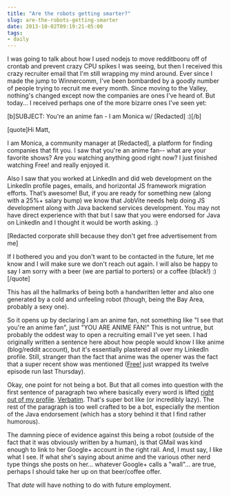 ```yaml
---
title: "Are the robots getting smarter?"
slug: are-the-robots-getting-smarter
date: 2013-10-02T09:19:21-05:00
tags:
- daily
---
```

I was going to talk about how I used nodejs to move redditbooru off of crontab and prevent crazy CPU spikes I was seeing, but then I received this crazy recruiter email that I'm still wrapping my mind around. Ever since I made the jump to Winnercomm, I've been bombarded by a goodly number of people trying to recruit me every month. Since moving to the Valley, nothing's changed except now the companies are ones I've heard of. But today... I received perhaps one of the more bizarre ones I've seen yet:

[b]SUBJECT: You're an anime fan - I am Monica w/ [Redacted] :)[/b]

[quote]Hi Matt,

I am Monica, a community manager at [Redacted], a platform for finding companies that fit you. I saw that you're an anime fan-- what are your favorite shows? Are you watching anything good right now? I just finished watching Free! and really enjoyed it.

Also I saw that you worked at LinkedIn and did web development on the LinkedIn profile pages, emails, and horizontal JS framework migration efforts. That’s awesome! But, if you are ready for something new (along with a 25%+ salary bump) we know that JobVite needs help doing JS development along with Java backend services development. You may not have direct experience with that but I saw that you were endorsed for Java on LinkedIn and I thought it would be worth asking. :)

[Redacted corporate shill because they don't get free advertisement from me]

If I bothered you and you don't want to be contacted in the future, let me know and I will make sure we don't reach out again. I will also be happy to say I am sorry with a beer (we are partial to porters) or a coffee (black!) :) [/quote]

This has all the hallmarks of being both a handwritten letter and also one generated by a cold and unfeeling robot (though, being the Bay Area, probably a sexy one).

So it opens up by declaring I am an anime fan, not something like "I see that you're an anime fan", just "YOU ARE ANIME FAN!" This is not untrue, but probably the oddest way to open a recruiting email I've yet seen. I had originally written a sentence here about how people would know I like anime (blog/reddit account), but it's essentially plastered all over my LinkedIn profile. Still, stranger than the fact that anime was the opener was the fact that a super recent show was mentioned ([Free!](http://www.crunchyroll.com/free-iwatobi-swim-club) just wrapped its twelve episode run last Thursday).

Okay, one point for not being a bot. But that all comes into question with the first sentence of paragraph two where basically every word is lifted [right out of my profile](http://www.linkedin.com/in/mhackmann). [Verbatim](http://upload.wikimedia.org/wikipedia/commons/0/03/Verbatim_diskette_(2).jpg). That's super bot like (or incredibly lazy). The rest of the paragraph is too well crafted to be a bot, especially the mention of the Java endorsement (which has a story behind it that I find rather humorous).

The damning piece of evidence against this being a robot (outside of the fact that it was obviously written by a human), is that GMail was kind enough to link to her Google+ account in the right rail. And, I must say, I like what I see. If what she's saying about anime and the various other nerd type things she posts on her... whatever Google+ calls a "wall"... are true, perhaps I should take her up on that beer/coffee offer.

That _date_ will have nothing to do with future employment.
